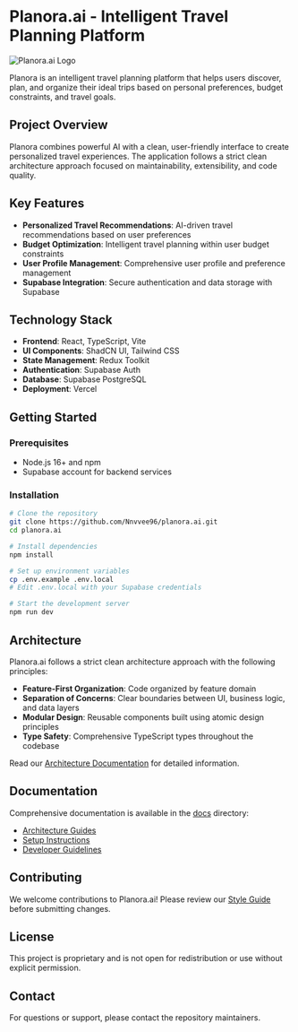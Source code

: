 # Planora.ai - Intelligent Travel Planning Platform

![Planora.ai Logo](https://placehold.co/600x200/1c2331/ffffff?text=Planora.ai)

Planora is an intelligent travel planning platform that helps users discover, plan, and organize their ideal trips based on personal preferences, budget constraints, and travel goals.

## Project Overview

Planora combines powerful AI with a clean, user-friendly interface to create personalized travel experiences. The application follows a strict clean architecture approach focused on maintainability, extensibility, and code quality.

## Key Features

- **Personalized Travel Recommendations**: AI-driven travel recommendations based on user preferences
- **Budget Optimization**: Intelligent travel planning within user budget constraints
- **User Profile Management**: Comprehensive user profile and preference management
- **Supabase Integration**: Secure authentication and data storage with Supabase

## Technology Stack

- **Frontend**: React, TypeScript, Vite
- **UI Components**: ShadCN UI, Tailwind CSS
- **State Management**: Redux Toolkit
- **Authentication**: Supabase Auth
- **Database**: Supabase PostgreSQL
- **Deployment**: Vercel

## Getting Started

### Prerequisites

- Node.js 16+ and npm
- Supabase account for backend services

### Installation

```bash
# Clone the repository
git clone https://github.com/Nnvvee96/planora.ai.git
cd planora.ai

# Install dependencies
npm install

# Set up environment variables
cp .env.example .env.local
# Edit .env.local with your Supabase credentials

# Start the development server
npm run dev
```

## Architecture

Planora.ai follows a strict clean architecture approach with the following principles:

- **Feature-First Organization**: Code organized by feature domain
- **Separation of Concerns**: Clear boundaries between UI, business logic, and data layers
- **Modular Design**: Reusable components built using atomic design principles
- **Type Safety**: Comprehensive TypeScript types throughout the codebase

Read our [Architecture Documentation](ARCHITECTURE.md) for detailed information.

## Documentation

Comprehensive documentation is available in the [docs](./docs) directory:

- [Architecture Guides](./docs/architecture)
- [Setup Instructions](./docs/setup)
- [Developer Guidelines](./docs/developer)

## Contributing

We welcome contributions to Planora.ai! Please review our [Style Guide](./docs/developer/styleguide.md) before submitting changes.

## License

This project is proprietary and is not open for redistribution or use without explicit permission.

## Contact

For questions or support, please contact the repository maintainers.
